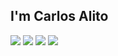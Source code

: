 ## I'm Carlos Alito

![](https://img.shields.io/badge/-JavaScript-black?style=flat-square&logo=javascript)
![](https://img.shields.io/badge/-Angular-red?style=flat-square&logo=angular)
![](https://img.shields.io/badge/-VSCode-007ACC?style=flat-square&amp;logo=visual-studio-code&amp;logoColor=white)
![](https://img.shields.io/badge/-Flutter-blue?style=flat-square&logo=flutter)
